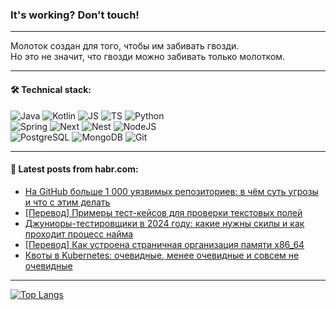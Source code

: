 ### It's working? Don't touch!

---
Молоток создан для того, чтобы им забивать гвозди. <br>
Но это не значит, что гвозди можно забивать только молотком.

---

#### 🛠️ Technical stack:

![Java](https://img.shields.io/badge/Java-informational?logo=Oracle&style=flat&logoColor=white&color=FF4500)
![Kotlin](https://img.shields.io/badge/Kotlin-informational?logo=Kotlin&style=flat&logoColor=white&color=774D97)
![JS](https://img.shields.io/badge/JS-informational?logo=javaScript&style=flat&logoColor=black&color=F7Df1E)
![TS](https://img.shields.io/badge/TypeScript-informational?logo=typeScript&style=flat&logoColor=black&color=017acc)
![Python](https://img.shields.io/badge/Python-informational?logo=Python&style=flat&logoColor=black&color=ffdd54) <br>
![Spring](https://img.shields.io/badge/SpringBoot-informational?logo=SpringBoot&style=flat&logoColor=white&color=6DB33F) 
![Next](https://img.shields.io/badge/Next.js-informational?logo=Next.js&style=flat&logoColor=white&color=3671a1)
![Nest](https://img.shields.io/badge/NestJS-informational?logo=NestJS&style=flat&logoColor=white&color=E0234E)
![NodeJS](https://img.shields.io/badge/NodeJS-informational?logo=node.js&style=flat&logoColor=white&color=70A760) <br>
![PostgreSQL](https://img.shields.io/badge/PostgreSQL-informational?logo=PostgreSQL&style=flat&logoColor=white&color=DAA520)
![MongoDB](https://img.shields.io/badge/MongoDB-informational?logo=MongoDB&style=flat&logoColor=white&color=870000)
![Git](https://img.shields.io/badge/Git-informational?logo=git&style=flat&logoColor=white&color=f74e28)

___

#### 💬 Latest posts from habr.com:

<!-- BLOG-POST-LIST:START -->
- [На GitHub больше 1 000 уязвимых репозиториев: в чём суть угрозы и что с этим делать](https://habr.com/ru/companies/ru_mts/articles/790966/?utm_source=habrahabr&utm_medium=rss&utm_campaign=790966)
- [[Перевод] Примеры тест-кейсов для проверки текстовых полей](https://habr.com/ru/articles/790962/?utm_source=habrahabr&utm_medium=rss&utm_campaign=790962)
- [Джуниоры-тестировщики в 2024 году: какие нужны скилы и как проходит процесс найма](https://habr.com/ru/companies/yandex_praktikum/articles/790656/?utm_source=habrahabr&utm_medium=rss&utm_campaign=790656)
- [[Перевод] Как устроена страничная организация памяти x86_64](https://habr.com/ru/articles/787502/?utm_source=habrahabr&utm_medium=rss&utm_campaign=787502)
- [Квоты в Kubernetes: очевидные, менее очевидные и совсем не очевидные](https://habr.com/ru/companies/oleg-bunin/articles/790112/?utm_source=habrahabr&utm_medium=rss&utm_campaign=790112)
<!-- BLOG-POST-LIST:END -->

---
[![Top Langs](https://github-readme-stats-git-master-advtsetting-gmailcom.vercel.app/api/top-langs/?username=zloylis&langs_count=10&hide_title=false&title_color=e6edf3&size_weight=0.5&count_weight=0.5&layout=compact&hide_border=true&theme=dracula)](https://github.com/zloylis)

<!-- ![GitHub stats](https://github-readme-stats-git-master-advtsetting-gmailcom.vercel.app/api?username=zloylis&show_icons=true&hide_border=true&theme=dracula&hide_title=true&include_all_commits=true&count_private=true&hide=contribs&hide_rank=true) -->
